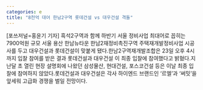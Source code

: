 ```yaml
---
categories: e
title: "8천억 대어 한남2구역 롯데건설 vs 대우건설 격돌"
---
```

[포쓰저널=홍윤기 기자] 흑석2구역과 함께 하반기 서울 정비사업 최대어로 꼽히는 7900억원 규모 서울 용산 한남뉴타운 한남2재정비촉진구역 주택재개발정비사업 시공사를 두고 대우건설과 롯데건설이 맞붙게 됐다.한남2구역재개발조합은 23일 오후 4시까지 입찰 참여를 받은 결과 롯데건설과 대우건설 이 최종 입찰에 참여했다고 밝혔다.지난달 초 열린 현장 설명회에 나왔던 삼성물산, 현대건설, 포스코건설 등은 이날 최종 입찰에 참여하지 않았다.롯데건설과 대우건설은 각사 하이엔드 브랜드인 ‘르엘’과 ‘써밋’을 앞세워 고급화 경쟁을 벌일 전망이다.